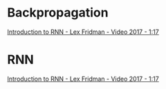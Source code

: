 # Backpropagation

[Introduction to RNN - Lex Fridman - Video 2017 - 1:17](https://www.youtube.com/watch?v=nFTQ7kHQWtc)

# RNN 

[Introduction to RNN - Lex Fridman - Video 2017 - 1:17](https://www.youtube.com/watch?v=nFTQ7kHQWtc)
